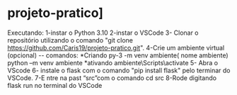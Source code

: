 # projeto-pratico]

Executando:
1-instar o Python 3.10
2-instar o VSCode
3- Clonar o repositório utilizando o comando "git clone https://github.com/Caris19/projeto-pratico.git". 
4-Crie um ambiente virtual (opcional)
    -- comandos:
    *Criando
     py-3 -m venv ambiente( nome ambiente)
     python –m venv ambiente 
     *ativando 
     ambiente\Scripts\activate
5- Abra o VScode 
6- instale o flask com o comando "pip install flask" pelo terminar do VSCode.
7-E ntre na past “src”com o comando cd src
8-Rode digitando flask run no terminal do VSCode
